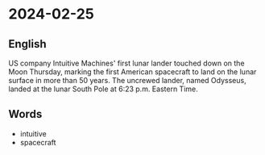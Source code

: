 # 2024-02-25

## English
US company Intuitive Machines' first
lunar lander touched down on the Moon
Thursday, marking the first American
spacecraft to land on the lunar surface in
more than 50 years. The uncrewed lander,
named Odysseus, landed at the lunar
South Pole at 6:23 p.m. Eastern Time.

## Words
* intuitive
* spacecraft
